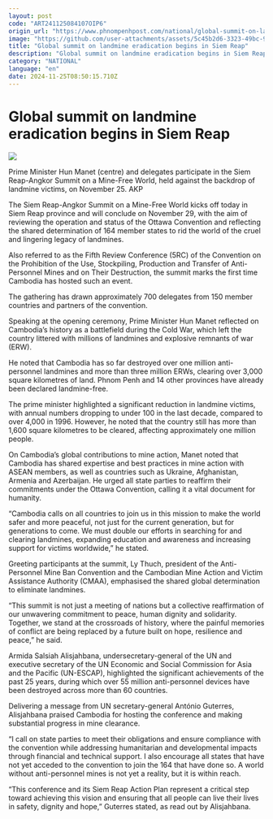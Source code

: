 ```yaml
---
layout: post
code: "ART241125084107OIP6"
origin_url: "https://www.phnompenhpost.com/national/global-summit-on-landmine-eradication-begins-in-siem-reap"
image: "https://github.com/user-attachments/assets/5c45b2d6-3323-49bc-91e9-1fafda96592a"
title: "Global summit on landmine eradication begins in Siem Reap"
description: "​​Global summit on landmine eradication begins in Siem Reap​"
category: "NATIONAL"
language: "en"
date: 2024-11-25T08:50:15.710Z
---
```


# Global summit on landmine eradication begins in Siem Reap

![](https://github.com/user-attachments/assets/33a14720-6689-4e1f-8127-246e36660442)

Prime Minister Hun Manet (centre) and delegates participate in the Siem Reap-Angkor Summit on a Mine-Free World, held against the backdrop of landmine victims, on November 25. AKP

The Siem Reap-Angkor Summit on a Mine-Free World kicks off today in Siem Reap province and will conclude on November 29, with the aim of reviewing the operation and status of the Ottawa Convention and reflecting the shared determination of 164 member states to rid the world of the cruel and lingering legacy of landmines.

Also referred to as the Fifth Review Conference (5RC) of the Convention on the Prohibition of the Use, Stockpiling, Production and Transfer of Anti-Personnel Mines and on Their Destruction, the summit marks the first time Cambodia has hosted such an event.

The gathering has drawn approximately 700 delegates from 150 member countries and partners of the convention.

Speaking at the opening ceremony, Prime Minister Hun Manet reflected on Cambodia’s history as a battlefield during the Cold War, which left the country littered with millions of landmines and explosive remnants of war (ERW).

He noted that Cambodia has so far destroyed over one million anti-personnel landmines and more than three million ERWs, clearing over 3,000 square kilometres of land. Phnom Penh and 14 other provinces have already been declared landmine-free.

The prime minister highlighted a significant reduction in landmine victims, with annual numbers dropping to under 100 in the last decade, compared to over 4,000 in 1996. However, he noted that the country still has more than 1,600 square kilometres to be cleared, affecting approximately one million people.

On Cambodia’s global contributions to mine action, Manet noted that Cambodia has shared expertise and best practices in mine action with ASEAN members, as well as countries such as Ukraine, Afghanistan, Armenia and Azerbaijan. He urged all state parties to reaffirm their commitments under the Ottawa Convention, calling it a vital document for humanity.

“Cambodia calls on all countries to join us in this mission to make the world safer and more peaceful, not just for the current generation, but for generations to come. We must double our efforts in searching for and clearing landmines, expanding education and awareness and increasing support for victims worldwide,” he stated.

Greeting participants at the summit, Ly Thuch, president of the Anti-Personnel Mine Ban Convention and the Cambodian Mine Action and Victim Assistance Authority (CMAA), emphasised the shared global determination to eliminate landmines.

“This summit is not just a meeting of nations but a collective reaffirmation of our unwavering commitment to peace, human dignity and solidarity. Together, we stand at the crossroads of history, where the painful memories of conflict are being replaced by a future built on hope, resilience and peace,” he said.

Armida Salsiah Alisjahbana, undersecretary-general of the UN and executive secretary of the UN Economic and Social Commission for Asia and the Pacific (UN-ESCAP), highlighted the significant achievements of the past 25 years, during which over 55 million anti-personnel devices have been destroyed across more than 60 countries.

Delivering a message from UN secretary-general António Guterres, Alisjahbana praised Cambodia for hosting the conference and making substantial progress in mine clearance.

“I call on state parties to meet their obligations and ensure compliance with the convention while addressing humanitarian and developmental impacts through financial and technical support. I also encourage all states that have not yet acceded to the convention to join the 164 that have done so. A world without anti-personnel mines is not yet a reality, but it is within reach.

“This conference and its Siem Reap Action Plan represent a critical step toward achieving this vision and ensuring that all people can live their lives in safety, dignity and hope,” Guterres stated, as read out by Alisjahbana.